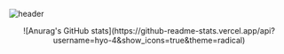![header](https://capsule-render.vercel.app/api?type=waving&color=timeGradient&text=Welcome%20to%20My%20github%20page&animation=twinkling&fontAlignY=40&fontAlign=70&height=250)

<div align=center>
![Anurag's GitHub stats](https://github-readme-stats.vercel.app/api?username=hyo-4&show_icons=true&theme=radical) 
</div>


